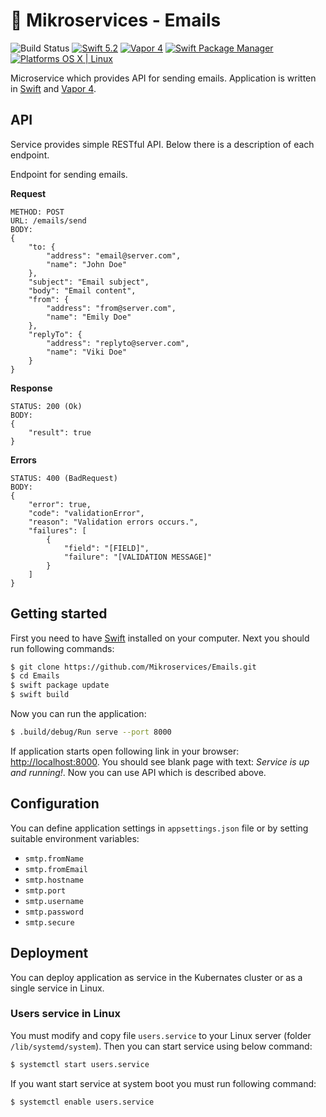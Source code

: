 # :envelope_with_arrow: Mikroservices - Emails

![Build Status](https://github.com/Mikroservices/Emails/workflows/Build/badge.svg)
[![Swift 5.2](https://img.shields.io/badge/Swift-5.2-orange.svg?style=flat)](ttps://developer.apple.com/swift/)
[![Vapor 4](https://img.shields.io/badge/vapor-4.0-blue.svg?style=flat)](https://vapor.codes)
[![Swift Package Manager](https://img.shields.io/badge/SPM-compatible-4BC51D.svg?style=flat)](https://swift.org/package-manager/)
[![Platforms OS X | Linux](https://img.shields.io/badge/Platforms-OS%20X%20%7C%20Linux%20-lightgray.svg?style=flat)](https://developer.apple.com/swift/)


Microservice which provides API for sending emails.
Application is written in [Swift](https://swift.org) and [Vapor 4](https://vapor.codes).

## API

Service provides simple RESTful API. Below there is a description of each endpoint.

Endpoint for sending emails.

**Request**

```
METHOD: POST
URL: /emails/send
BODY:
{
    "to: {
        "address": "email@server.com",
        "name": "John Doe"
    },
    "subject": "Email subject",
    "body": "Email content",
    "from": {
        "address": "from@server.com",
        "name": "Emily Doe"
    },
    "replyTo": {
        "address": "replyto@server.com",
        "name": "Viki Doe"
    }
}
```

**Response**

```
STATUS: 200 (Ok)
BODY:
{
    "result": true
}
```

**Errors**

```
STATUS: 400 (BadRequest)
BODY: 
{
    "error": true,
    "code": "validationError",
    "reason": "Validation errors occurs.",
    "failures": [
        {
            "field": "[FIELD]",
            "failure": "[VALIDATION MESSAGE]"
        }
    ]
}
```

## Getting started

First you need to have [Swift](https://swift.org) installed on your computer.
Next you should run following commands:

```bash
$ git clone https://github.com/Mikroservices/Emails.git
$ cd Emails
$ swift package update
$ swift build
```

Now you can run the application:

```bash
$ .build/debug/Run serve --port 8000
```

If application starts open following link in your browser: [http://localhost:8000](http://localhost:8000).
You should see blank page with text: *Service is up and running!*. Now you can use API which is described above.

## Configuration

You can define application settings in `appsettings.json` file or by setting suitable environment variables:

- `smtp.fromName`
- `smtp.fromEmail`
- `smtp.hostname`
- `smtp.port`
- `smtp.username`
- `smtp.password`
- `smtp.secure`


## Deployment

You can deploy application as service in the Kubernates cluster or as a single service in Linux.

### Users service in Linux

You must modify and copy file `users.service` to your Linux server (folder `/lib/systemd/system`). Then you can start service using below command:

```bash
$ systemctl start users.service
```

If you want start service at system boot you must run following command:

```bash
$ systemctl enable users.service
```
